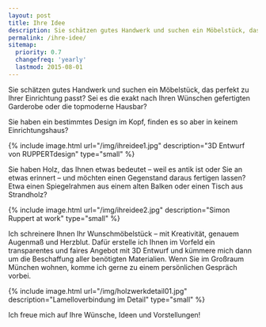 ```yaml
---
layout: post
title: Ihre Idee
description: Sie schätzen gutes Handwerk und suchen ein Möbelstück, das perfekt zu Ihrer Einrichtung passt? RUPPERTdesign schreinert es Ihnen. Kontaktieren Sie mich.
permalink: /ihre-idee/
sitemap:
  priority: 0.7
  changefreq: 'yearly'
  lastmod: 2015-08-01
---
```


Sie schätzen gutes Handwerk und suchen ein Möbelstück, das perfekt zu Ihrer Einrichtung passt? 
Sei es die exakt nach Ihren Wünschen gefertigten Garderobe oder die topmoderne Hausbar?
 
Sie haben ein bestimmtes Design im Kopf, finden es so aber in keinem Einrichtungshaus?

{% include image.html url="/img/ihreidee1.jpg" description="3D Entwurf von RUPPERTdesign" type="small"  %}

Sie haben Holz, das Ihnen etwas bedeutet – weil es antik ist oder Sie an etwas erinnert – und möchten einen Gegenstand daraus fertigen lassen? 
Etwa einen Spiegelrahmen aus einem alten Balken oder einen Tisch aus Strandholz? 

{% include image.html url="/img/ihreidee2.jpg" description="Simon Ruppert at work" type="small" %}

Ich schreinere Ihnen Ihr Wunschmöbelstück – mit Kreativität, genauem Augenmaß und Herzblut. 
Dafür erstelle ich Ihnen im Vorfeld ein transparentes und faires Angebot mit 3D Entwurf und kümmere mich 
dann um die Beschaffung aller benötigten Materialien. 
Wenn Sie im Großraum München wohnen, komme ich gerne zu einem persönlichen Gespräch vorbei.

{% include image.html url="/img/holzwerkdetail01.jpg" description="Lamelloverbindung im Detail" type="small" %}

Ich freue mich auf Ihre Wünsche, Ideen und Vorstellungen!

